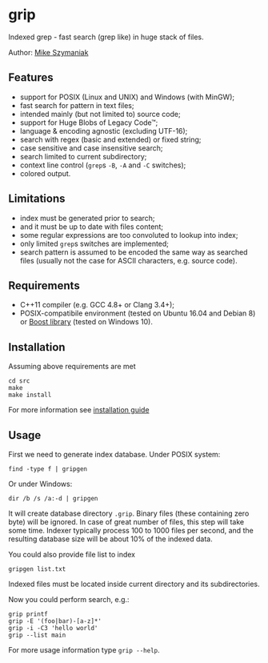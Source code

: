 # grip
Indexed grep - fast search (grep like) in huge stack of files.

Author: [Mike Szymaniak](http://sc0ty.pl)

## Features
- support for POSIX (Linux and UNIX) and Windows (with MinGW);
- fast search for pattern in text files;
- intended mainly (but not limited to) source code;
- support for Huge Blobs of Legacy Code&trade;;
- language & encoding agnostic (excluding UTF-16);
- search with regex (basic and extended) or fixed string;
- case sensitive and case insensitive search;
- search limited to current subdirectory;
- context line control (`grep`s `-B`, `-A` and `-C` switches);
- colored output.

## Limitations
- index must be generated prior to search;
- and it must be up to date with files content;
- some regular expressions are too convoluted to lookup into index;
- only limited `grep`s switches are implemented;
- search pattern is assumed to be encoded the same way as searched files (usually not the case for ASCII characters, e.g. source code).

## Requirements
- C++11 compiler (e.g. GCC 4.8+ or Clang 3.4+);
- POSIX-compatibile environment (tested on Ubuntu 16.04 and Debian 8) or [Boost library](http://www.boost.org) (tested on Windows 10).

## Installation
Assuming above requirements are met
```
cd src
make
make install
```
For more information see [installation guide](doc/INSTALL.md)

## Usage
First we need to generate index database.
Under POSIX system:
```
find -type f | gripgen
```
Or under Windows:
```
dir /b /s /a:-d | gripgen
```
It will create database directory `.grip`. Binary files (these containing zero byte) will be ignored.
In case of great number of files, this step will take some time. Indexer typically process 100 to 1000 files per second, and the resulting database size will be about 10% of the indexed data.

You could also provide file list to index
```
gripgen list.txt
```
Indexed files must be located inside current directory and its subdirectories.

Now you could perform search, e.g.:
```
grip printf
grip -E '(foo|bar)-[a-z]*'
grip -i -C3 'hello world'
grip --list main
```
For more usage information type `grip --help`.
